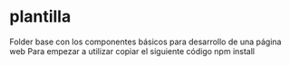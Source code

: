 # plantilla
Folder base con los componentes básicos para desarrollo de una página web
Para empezar a utilizar copiar el siguiente código
npm install
